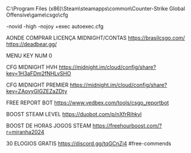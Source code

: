 C:\Program Files (x86)\Steam\steamapps\common\Counter-Strike Global Offensive\game\csgo\cfg

-novid -high -nojoy +exec autoexec.cfg

AONDE COMPRAR LICENÇA MIDNIGHT/CONTAS
https://brasilcsgo.com/
https://deadbear.gg/

MENU KEY
NUM 0

CFG MIDNIGHT HVH
https://midnight.im/cloud/config/share?key=1H3aFDm2fNHLvSHO

CFG MIDNIGHT PREMIER
https://midnight.im/cloud/config/share?key=ZAovyGIGZEZaZDty

FREE REPORT BOT
https://www.vedbex.com/tools/csgo_reportbot

BOOST STEAM LEVEL
https://duobot.com/p/nXfrRihkyl

BOOST DE HORAS JOGOS STEAM
https://freehourboost.com/?r=miranha2024



30 ELOGIOS GRATIS
https://discord.gg/tqGCnZj4
#free-commends
